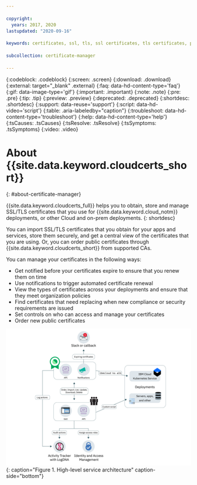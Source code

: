 ```yaml
---

copyright:
  years: 2017, 2020
lastupdated: "2020-09-16"

keywords: certificates, ssl, tls, ssl certificates, tls certificates, public certificates, security requirements, import certificate, cert, notified, manage certificates, automated renewal, availability

subcollection: certificate-manager

---
```


{:codeblock: .codeblock}
{:screen: .screen}
{:download: .download}
{:external: target="_blank" .external}
{:faq: data-hd-content-type='faq'}
{:gif: data-image-type='gif'}
{:important: .important}
{:note: .note}
{:pre: .pre}
{:tip: .tip}
{:preview: .preview}
{:deprecated: .deprecated}
{:shortdesc: .shortdesc}
{:support: data-reuse='support'}
{:script: data-hd-video='script'}
{:table: .aria-labeledby="caption"}
{:troubleshoot: data-hd-content-type='troubleshoot'}
{:help: data-hd-content-type='help'}
{:tsCauses: .tsCauses}
{:tsResolve: .tsResolve}
{:tsSymptoms: .tsSymptoms}
{:video: .video}



# About {{site.data.keyword.cloudcerts_short}}
{: #about-certificate-manager}

{{site.data.keyword.cloudcerts_full}} helps you to obtain, store and manage SSL/TLS certificates that you use for {{site.data.keyword.cloud_notm}} deployments, or other Cloud and on-prem deployments.
{: shortdesc}

You can import SSL/TLS certificates that you obtain for your apps and services, store them securely, and get a central view of the certificates that you are using. Or, you can order public certificates through {{site.data.keyword.cloudcerts_short}} from supported CAs.

You can manage your certificates in the following ways:

* Get notified before your certificates expire to ensure that you renew them on time  
* Use notifications to trigger automated certificate renewal  
* View the types of certificates across your deployments and ensure that they meet organization policies  
* Find certificates that need replacing when new compliance or security requirements are issued  
* Set controls on who can access and manage your certificates
* Order new public certificates


![High-level service architecture diagram](images/high-level-architecture.png){: caption="Figure 1. High-level service architecture" caption-side="bottom"}